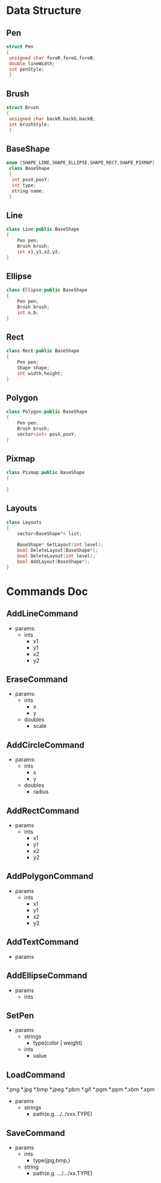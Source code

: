 # Data Structure
## Pen
```cpp
struct Pen
{
 unsigned char foreR,foreG,foreB;
 double lineWidth;
 int penStyle;
 }
```

## Brush
 ```cpp
 struct Brush
 {
  unsigned char backR,backG,backB;
  int brushStyle;
  }
 ```
## BaseShape
```cpp
enum {SHAPE_LINE,SHAPE_ELLIPSE,SHAPE_RECT,SHAPE_PIXMAP}
 class BaseShape
 {
  int posX,posY;
  int type;
  string name;
 }
```

## Line
```cpp
class Line:public BaseShape
{
    Pen pen;
    Brush brush;
    int x1,y1,x2,y2;
}
```

## Ellipse
```cpp
class Ellipse:public BaseShape
{
    Pen pen;
    Brush brush;
    int a,b;
}
```

## Rect
```cpp
class Rect:public BaseShape
{
    Pen pen;
    Shape shape;
    int width,height;
}
```

## Polygon
```cpp
class Polygon:public BaseShape
{
    Pen pen;
    Brush brush;
    vector<int> posX,poxY;
}
```

## Pixmap
```cpp
class Pixmap:public BaseShape
{
    
}
```

## Layouts
```cpp
class Layouts
{
    vector<BaseShape*> list;
    
    BaseShape* GetLayout(int level);
    bool DeleteLayout(BaseShape*);
    bool DeleteLayout(int level);
    bool AddLayout(BaseShape*);
}
```
# Commands Doc



## AddLineCommand
- params:
    - ints
        - x1
        - y1
        - x2
        - y2

## EraseCommand
- params:
    - ints
        - x
        - y
    - doubles
        - scale
        
## AddCircleCommand
- params:
    - ints
        - x
        - y
    - doubles
        - radius

## AddRectCommand
- params
    - ints
        - x1
        - y1
        - x2
        - y2

## AddPolygonCommand
- params
    - ints
        - x1
        - y1
        - x2
        - y2

## AddTextCommand
- params
    

## AddEllipseCommand
- params
    - ints

## SetPen
- params
    - strings
        - type(color | weight)
    - ints
        - value

## LoadCommand
*.png *.jpg *.bmp *.jpeg *.pbm *.gif *.pgm *.ppm *.xbm *.xpm
- params
    - strings
        - path(e.g. ../../xxx.TYPE)

## SaveCommand
- params 
    - ints
        - type(jpg,bmp,)
    - string
        - path(e.g. .../.../xx.TYPE)
